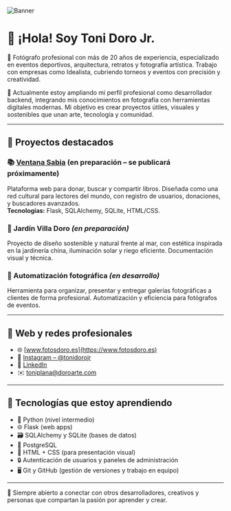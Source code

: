 ![Banner](https://github.com/doroarte360/doroarte360/raw/main/A_banner_introducing_Toni_Doro_Jr._as_a_photograph.png)

# 👋 ¡Hola! Soy Toni Doro Jr.

🎯 Fotógrafo profesional con más de 20 años de experiencia, especializado en eventos deportivos, arquitectura, retratos y fotografía artística. Trabajo con empresas como Idealista, cubriendo torneos y eventos con precisión y creatividad.

🧩 Actualmente estoy ampliando mi perfil profesional como desarrollador backend, integrando mis conocimientos en fotografía con herramientas digitales modernas. Mi objetivo es crear proyectos útiles, visuales y sostenibles que unan arte, tecnología y comunidad.

---

## 🚀 Proyectos destacados

### 📚 [Ventana Sabia](https://github.com/TU-USUARIO/ventana-sabia) (en preparación – se publicará próximamente)
Plataforma web para donar, buscar y compartir libros. Diseñada como una red cultural para lectores del mundo, con registro de usuarios, donaciones, y buscadores avanzados.  
**Tecnologías:** Flask, SQLAlchemy, SQLite, HTML/CSS.



### 🌿 Jardín Villa Doro *(en preparación)*
Proyecto de diseño sostenible y natural frente al mar, con estética inspirada en la jardinería china, iluminación solar y riego eficiente. Documentación visual y técnica.

### 📸 Automatización fotográfica *(en desarrollo)*
Herramienta para organizar, presentar y entregar galerías fotográficas a clientes de forma profesional. Automatización y eficiencia para fotógrafos de eventos.

---

## 🔗 Web y redes profesionales

- 🌐 [www.fotosdoro.es](https://www.fotosdoro.es)
- 📸 [Instagram – @tonidorojr](https://instagram.com/tonidorojr)
- 💼 [LinkedIn](https://linkedin.com/in/fotosdoro)
- ✉️ [toniplana@doroarte.com](mailto:toniplana@doroarte.com)

---

## 🧠 Tecnologías que estoy aprendiendo

- 🐍 Python (nivel intermedio)
- 🌐 Flask (web apps)
- 🗃️ SQLAlchemy y SQLite (bases de datos)
- 🐘 PostgreSQL
- 📄 HTML + CSS (para presentación visual)
- 🔒 Autenticación de usuarios y paneles de administración
- 🖥️ Git y GitHub (gestión de versiones y trabajo en equipo)

---

💬 Siempre abierto a conectar con otros desarrolladores, creativos y personas que compartan la pasión por aprender y crear.

